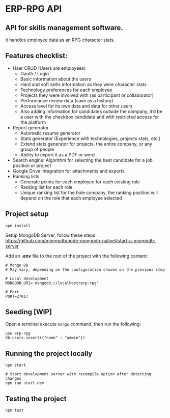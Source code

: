 # ERP-RPG API

## API for skills management software.

It handles employee data as an RPG character stats.

## Features checklist:

- User CRUD (Users are employees)
  - Oauth / Login
  - Basic information about the users
  - Hard and soft skills information as they were character stats
  - Technology preferences for each employee
  - Projects they were involved with (as participant or collaborator)
  - Performance review data (save as a history)
  - Access level for its own data and data for other users
  - Also adding information for candidates outside the company, it’d be a user with the checkbox candidate and with restricted access for the platform
- Report generator
  - Automatic resume generator
  - Stats generator (Experience with technologies, projects stats, etc.)
  - Extend stats generator for projects, the entire company, or any group of people
  - Ability to export it as a PDF or word
- Search engine: Algorithm for selecting the best candidate for a job position or project
- Google Drive integration for attachments and exports
- Ranking lists
  - Generate points for each employee for each existing role
  - Ranking list for each role
  - Unique ranking list for the hole company, the ranking position will depend on the role that each employee selected

## Project setup

    npm install

Setup MongoDB Server, follow these steps: https://github.com/mongodb/node-mongodb-native#start-a-mongodb-server

Add an **.env** file to the root of the project with the following content:

    # Mongo DB
    # May vary, depending on the configuration chosen on the previous step

    # Local development
    MONGODB_URI='mongodb://localhost/erp-rpg'

    # Port
    PORT=27017

## Seeding [WIP]

Open a terminal execute `mongo` command, then run the following:

    use erp-rpg
    db.users.insert({"name" : "admin"})

## Running the project locally

    npm start

    # Start development server with recompile option after detecting changes
    npm run start-dev


## Testing the project

    npm test

